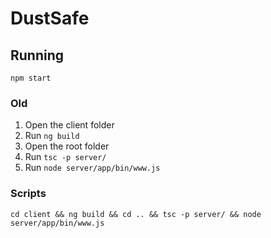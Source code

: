 # DustSafe

## Running

`npm start`

### Old

1. Open the client folder
2. Run `ng build`
3. Open the root folder
4. Run `tsc -p server/`
5. Run `node server/app/bin/www.js`

### Scripts

`cd client && ng build && cd .. && tsc -p server/ && node server/app/bin/www.js`
